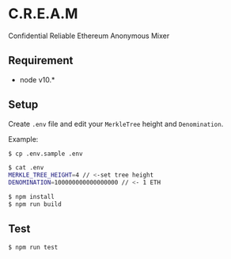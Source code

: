 # C.R.E.A.M
Confidential Reliable Ethereum Anonymous Mixer

## Requirement

* node v10.*

## Setup

Create `.env` file and edit your `MerkleTree` height and `Denomination`.

Example:
```bash
$ cp .env.sample .env

$ cat .env
MERKLE_TREE_HEIGHT=4 // <-set tree height
DENOMINATION=100000000000000000 // <- 1 ETH
```

```bash
$ npm install
$ npm run build
```

## Test

```bash
$ npm run test
```